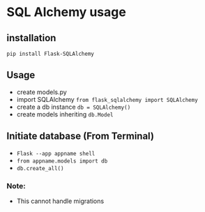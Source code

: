 # SQL Alchemy usage

## installation
```pip install Flask-SQLAlchemy```


## Usage
- create models.py
- import SQLAlchemy ```from flask_sqlalchemy import SQLAlchemy```
- create a db instance ```db = SQLAlchemy()```
- create models inheriting ```db.Model```


## Initiate database (From Terminal)
- ```Flask --app appname shell ```
- ```from appname.models import db  ```
- ```db.create_all() ```
### Note:
- This cannot handle migrations